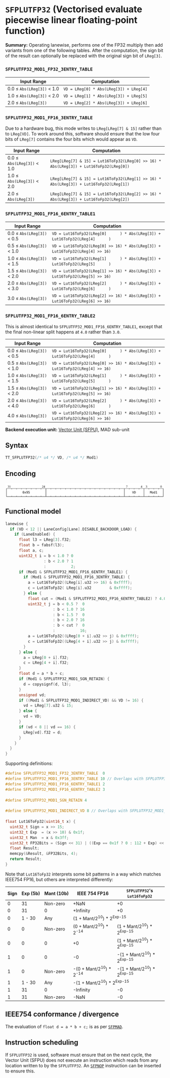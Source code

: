 # `SFPLUTFP32` (Vectorised evaluate piecewise linear floating-point function)

**Summary:** Operating lanewise, performs one of the FP32 multiply then add variants from one of the following tables. After the computation, the sign bit of the result can optionally be replaced with the original sign bit of `LReg[3]`.

### `SFPLUTFP32_MOD1_FP32_3ENTRY_TABLE`

|Input Range|Computation|
|---|---|
|0.0 ≤ `Abs(LReg[3])` < 1.0|`VD = LReg[0] * Abs(LReg[3]) + LReg[4]`|
|1.0 ≤ `Abs(LReg[3])` < 2.0|`VD = LReg[1] * Abs(LReg[3]) + LReg[5]`|
|2.0 ≤ `Abs(LReg[3])`      |`VD = LReg[2] * Abs(LReg[3]) + LReg[6]`|

### `SFPLUTFP32_MOD1_FP16_3ENTRY_TABLE`

Due to a hardware bug, this mode writes to `LReg[LReg[7] & 15]` rather than to `LReg[VD]`. To work around this, software should ensure that the low four bits of `LReg[7]` contains the four bits which would appear as `VD`.

|Input Range|Computation|
|---|---|
|0.0 ≤ `Abs(LReg[3])` < 1.0|`LReg[LReg[7] & 15] = Lut16ToFp32(LReg[0] >> 16) * Abs(LReg[3]) + Lut16ToFp32(LReg[0])`|
|1.0 ≤ `Abs(LReg[3])` < 2.0|`LReg[LReg[7] & 15] = Lut16ToFp32(LReg[1] >> 16) * Abs(LReg[3]) + Lut16ToFp32(LReg[1])`|
|2.0 ≤ `Abs(LReg[3])`      |`LReg[LReg[7] & 15] = Lut16ToFp32(LReg[2] >> 16) * Abs(LReg[3]) + Lut16ToFp32(LReg[2])`|

### `SFPLUTFP32_MOD1_FP16_6ENTRY_TABLE1`

|Input Range|Computation|
|---|---|
|0.0 ≤ `Abs(LReg[3])` < 0.5|`VD = Lut16ToFp32(LReg[0]      ) * Abs(LReg[3]) + Lut16ToFp32(LReg[4]      )`|
|0.5 ≤ `Abs(LReg[3])` < 1.0|`VD = Lut16ToFp32(LReg[0] >> 16) * Abs(LReg[3]) + Lut16ToFp32(LReg[4] >> 16)`|
|1.0 ≤ `Abs(LReg[3])` < 1.5|`VD = Lut16ToFp32(LReg[1]      ) * Abs(LReg[3]) + Lut16ToFp32(LReg[5]      )`|
|1.5 ≤ `Abs(LReg[3])` < 2.0|`VD = Lut16ToFp32(LReg[1] >> 16) * Abs(LReg[3]) + Lut16ToFp32(LReg[5] >> 16)`|
|2.0 ≤ `Abs(LReg[3])` < 3.0|`VD = Lut16ToFp32(LReg[2]      ) * Abs(LReg[3]) + Lut16ToFp32(LReg[6]      )`|
|3.0 ≤ `Abs(LReg[3])`      |`VD = Lut16ToFp32(LReg[2] >> 16) * Abs(LReg[3]) + Lut16ToFp32(LReg[6] >> 16)`|

### `SFPLUTFP32_MOD1_FP16_6ENTRY_TABLE2`

This is almost identical to `SFPLUTFP32_MOD1_FP16_6ENTRY_TABLE1`, except that the final non-linear split happens at `4.0` rather than `3.0`.

|Input Range|Computation|
|---|---|
|0.0 ≤ `Abs(LReg[3])` < 0.5|`VD = Lut16ToFp32(LReg[0]      ) * Abs(LReg[3]) + Lut16ToFp32(LReg[4]      )`|
|0.5 ≤ `Abs(LReg[3])` < 1.0|`VD = Lut16ToFp32(LReg[0] >> 16) * Abs(LReg[3]) + Lut16ToFp32(LReg[4] >> 16)`|
|1.0 ≤ `Abs(LReg[3])` < 1.5|`VD = Lut16ToFp32(LReg[1]      ) * Abs(LReg[3]) + Lut16ToFp32(LReg[5]      )`|
|1.5 ≤ `Abs(LReg[3])` < 2.0|`VD = Lut16ToFp32(LReg[1] >> 16) * Abs(LReg[3]) + Lut16ToFp32(LReg[5] >> 16)`|
|2.0 ≤ `Abs(LReg[3])` < 4.0|`VD = Lut16ToFp32(LReg[2]      ) * Abs(LReg[3]) + Lut16ToFp32(LReg[6]      )`|
|4.0 ≤ `Abs(LReg[3])`      |`VD = Lut16ToFp32(LReg[2] >> 16) * Abs(LReg[3]) + Lut16ToFp32(LReg[6] >> 16)`|

**Backend execution unit:** [Vector Unit (SFPU)](VectorUnit.md), MAD sub-unit

## Syntax

```c
TT_SFPLUTFP32(/* u4 */ VD, /* u4 */ Mod1)
```

## Encoding

![](../../../Diagrams/Out/Bits32_SFPLUTFP32.svg)

## Functional model

```c
lanewise {
  if (VD < 12 || LaneConfig[Lane].DISABLE_BACKDOOR_LOAD) {
    if (LaneEnabled) {
      float l3 = LReg[3].f32;
      float b = fabsf(l3);
      float a, c;
      uint32_t i = b < 1.0 ? 0
                 : b < 2.0 ? 1
                 :           2;
      if (Mod1 & SFPLUTFP32_MOD1_FP16_6ENTRY_TABLE1) {
        if (Mod1 & SFPLUTFP32_MOD1_FP16_3ENTRY_TABLE) {
          a = Lut16ToFp32((LReg[i].u32 >> 16) & 0xffff);
          c = Lut16ToFp32( LReg[i].u32        & 0xffff);
        } else {
          float cut = (Mod1 & SFPLUTFP32_MOD1_FP16_6ENTRY_TABLE2) ? 4.0 : 3.0;
          uint32_t j = b < 0.5 ?  0
                     : b < 1.0 ? 16
                     : b < 1.5 ?  0
                     : b < 2.0 ? 16
                     : b < cut ?  0
                     :           16;
          a = Lut16ToFp32((LReg[0 + i].u32 >> j) & 0xffff);
          c = Lut16ToFp32((LReg[4 + i].u32 >> j) & 0xffff);
        }
      } else {
        a = LReg[0 + i].f32;
        c = LReg[4 + i].f32;
      }
      float d = a * b + c;
      if (Mod1 & SFPLUTFP32_MOD1_SGN_RETAIN) {
        d = copysignf(d, l3);
      }
      unsigned vd;
      if ((Mod1 & SFPLUTFP32_MOD1_INDIRECT_VD) && VD != 16) {
        vd = LReg[7].u32 & 15;
      } else {
        vd = VD;
      }
      if (vd < 8 || vd == 16) {
        LReg[vd].f32 = d;
      }
    }
  }
}
```

Supporting definitions:
```c
#define SFPLUTFP32_MOD1_FP32_3ENTRY_TABLE  0
#define SFPLUTFP32_MOD1_FP16_3ENTRY_TABLE 10 // Overlaps with SFPLUTFP32_MOD1_INDIRECT_VD!
#define SFPLUTFP32_MOD1_FP16_6ENTRY_TABLE1 2
#define SFPLUTFP32_MOD1_FP16_6ENTRY_TABLE2 3

#define SFPLUTFP32_MOD1_SGN_RETAIN 4

#define SFPLUTFP32_MOD1_INDIRECT_VD 8 // Overlaps with SFPLUTFP32_MOD1_FP16_3ENTRY_TABLE!

float Lut16ToFp32(uint16_t x) {
  uint32_t Sign = x >> 15;
  uint32_t Exp  = (x >> 10) & 0x1f;
  uint32_t Man  = x & 0x3ff;
  uint32_t FP32Bits = (Sign << 31) | ((Exp == 0x1f ? 0 : 112 + Exp) << 23) | (Man << 13);
  float Result;
  memcpy(&Result, &FP32Bits, 4);
  return Result;
}
```

Note that `Lut16ToFp32` interprets some bit patterns in a way which matches IEEE754 FP16, but others are interpreted differently:

<table><thead><tr><th>Sign</th><th>Exp&nbsp;(5b)</th><th>Mant&nbsp;(10b)</th><th>IEEE 754 FP16</th><th><code>SFPLUTFP32</code>'s <code>Lut16ToFp32</code></th></tr></thead>
<tr><td>0</td><td>31</td><td>Non-zero</td><td>+NaN</td><td>+0</td></tr>
<tr><td>0</td><td>31</td><td>0</td><td>+Infinity</td><td>+0</td></tr>
<tr><td>0</td><td>1 - 30</td><td>Any</td><td colspan="2">(1 + Mant/2<sup>10</sup>) * 2<sup>Exp-15</sup></td></tr>
<tr><td>0</td><td>0</td><td>Non-zero</td><td>(0 + Mant/2<sup>10</sup>) * 2<sup>-14</sup></td><td>(1 + Mant/2<sup>10</sup>) * 2<sup>Exp-15</sup></td></tr>
<tr><td>0</td><td>0</td><td>0</td><td>+0</td><td>(1 + Mant/2<sup>10</sup>) * 2<sup>Exp-15</sup></td></tr>
<tr><td>1</td><td>0</td><td>0</td><td>-0</td><td>-(1 + Mant/2<sup>10</sup>) * 2<sup>Exp-15</sup></td></tr>
<tr><td>1</td><td>0</td><td>Non-zero</td><td>-(0 + Mant/2<sup>10</sup>) * 2<sup>-14</sup></td><td>-(1 + Mant/2<sup>10</sup>) * 2<sup>Exp-15</sup></td></tr>
<tr><td>1</td><td>1 - 30</td><td>Any</td><td colspan="2">-(1 + Mant/2<sup>10</sup>) * 2<sup>Exp-15</sup></td></tr>
<tr><td>1</td><td>31</td><td>0</td><td>-Infinity</td><td>-0</td></tr>
<tr><td>1</td><td>31</td><td>Non-zero</td><td>-NaN</td><td>-0</td></tr></table>

## IEEE754 conformance / divergence

The evaluation of `float d = a * b + c;` is as per [`SFPMAD`](SFPMAD.md#ieee754-conformance--divergence).

## Instruction scheduling

If `SFPLUTFP32` is used, software must ensure that on the next cycle, the Vector Unit (SFPU) does not execute an instruction which reads from any location written to by the `SFPLUTFP32`. An [`SFPNOP`](SFPNOP.md) instruction can be inserted to ensure this.
